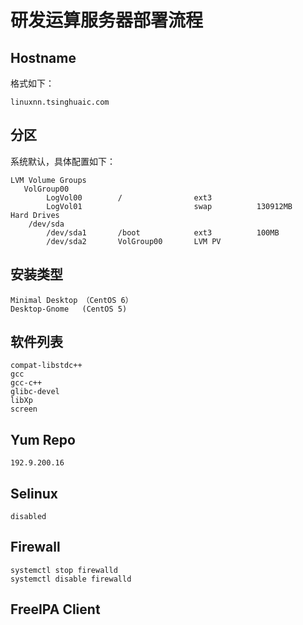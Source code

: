 # 研发运算服务器部署流程
## Hostname
格式如下：

    linuxnn.tsinghuaic.com

## 分区
系统默认，具体配置如下：

    LVM Volume Groups
       VolGroup00
            LogVol00        /                ext3
            LogVol01                         swap          130912MB
    Hard Drives
        /dev/sda
            /dev/sda1       /boot            ext3          100MB
            /dev/sda2       VolGroup00       LVM PV
## 安装类型

    Minimal Desktop （CentOS 6）
    Desktop-Gnome   (CentOS 5)

## 软件列表

    compat-libstdc++
    gcc
    gcc-c++
    glibc-devel
    libXp
    screen

## Yum Repo

    192.9.200.16

## Selinux

    disabled

## Firewall

    systemctl stop firewalld
    systemctl disable firewalld

## FreeIPA Client

